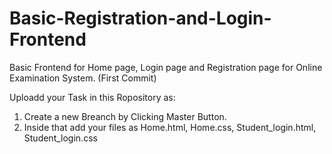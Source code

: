 # Basic-Registration-and-Login-Frontend
Basic Frontend for Home page, Login page and Registration page for Online Examination System. (First Commit) 
   
   Uploadd your Task in this Ropository as:
   
   1. Create a new Breanch by Clicking Master Button.
   2. Inside that add your files as
      Home.html,  Home.css,  Student_login.html,  Student_login.css
